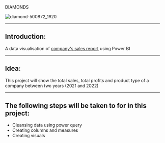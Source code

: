 DIAMONDS 

![diamond-500872_1920](https://user-images.githubusercontent.com/122539866/229677552-c40bece1-96c4-4336-aa32-82acca36c970.jpg)



----

## Introduction:

A data visualisation of [company's sales report](https://docs.google.com/spreadsheets/d/1AihQsfoj4pWwWUZ2XYdwZ8emMg-PUCqy/edit?usp=share_link&ouid=100335606837757984063&rtpof=true&sd=true) using Power BI

---

## Idea:

This project will show the total sales, total profits and product type of a company between two years (2021 and 2022)

---


## The following steps will be taken to for in this project:
- Cleansing data using power query
- Creating columns and measures
- Creating visuals 
